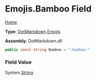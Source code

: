 # Emojis\.Bamboo Field

[Home](../../../README.md)

**Type**: [DotMarkdown](../../README.md)\.[Emojis](../README.md)

**Assembly**: DotMarkdown\.dll

```csharp
public const string Bamboo = ":bamboo:"
```

### Field Value

System\.[String](https://docs.microsoft.com/en-us/dotnet/api/system.string)